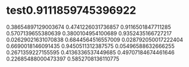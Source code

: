 # test0.9111859745396922
0.38654897129003674
0.4741226031736857
0.9116501847711285
0.5707139655380639
0.3800104954100689
0.9352435166727217
0.02629021631070838
0.6844564516557009
0.028792050017222404
0.6690018146091435
0.9450511312387575
0.05496588632666255
0.2671359227155595
0.4136336537449685
0.49707184674461646
0.22685488000473397
0.5852708136110775
